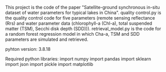 This project is the code of the paper "Satellite-ground synchronous in-situ dataset of water parameters for typical lakes in China".
quality control.py is the quality control code for five parameters (remote sensing reflectance (Rrs) and water parameter data (chlorophyll-a (Chl-a), total suspended matter (TSM), Secchi disk depth (SDD))).
retrieval_model.py is the code for a random forest regression model in which Cha-a, TSM and SDD parameters are simulated and retrieved.

pyhton version: 3.8.18

Required python libraries:
import numpy
import pandas
import sklearn
import json
import pickle
import matplotlib